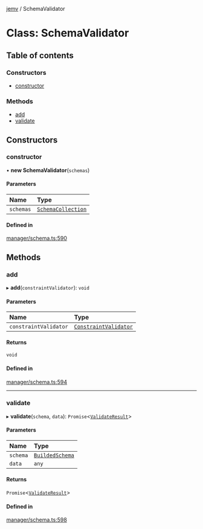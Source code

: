 [jemv](../README.md) / SchemaValidator

# Class: SchemaValidator

## Table of contents

### Constructors

- [constructor](SchemaValidator.md#constructor)

### Methods

- [add](SchemaValidator.md#add)
- [validate](SchemaValidator.md#validate)

## Constructors

### constructor

• **new SchemaValidator**(`schemas`)

#### Parameters

| Name | Type |
| :------ | :------ |
| `schemas` | [`SchemaCollection`](SchemaCollection.md) |

#### Defined in

[manager/schema.ts:590](https://github.com/data7expressions/jemv/blob/b3abfe7/src/lib/manager/schema.ts#L590)

## Methods

### add

▸ **add**(`constraintValidator`): `void`

#### Parameters

| Name | Type |
| :------ | :------ |
| `constraintValidator` | [`ConstraintValidator`](../interfaces/ConstraintValidator.md) |

#### Returns

`void`

#### Defined in

[manager/schema.ts:594](https://github.com/data7expressions/jemv/blob/b3abfe7/src/lib/manager/schema.ts#L594)

___

### validate

▸ **validate**(`schema`, `data`): `Promise`<[`ValidateResult`](../interfaces/ValidateResult.md)\>

#### Parameters

| Name | Type |
| :------ | :------ |
| `schema` | [`BuildedSchema`](../interfaces/BuildedSchema.md) |
| `data` | `any` |

#### Returns

`Promise`<[`ValidateResult`](../interfaces/ValidateResult.md)\>

#### Defined in

[manager/schema.ts:598](https://github.com/data7expressions/jemv/blob/b3abfe7/src/lib/manager/schema.ts#L598)
